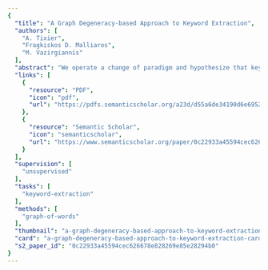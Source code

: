 ```yaml
---
{
  "title": "A Graph Degeneracy-based Approach to Keyword Extraction",
  "authors": [
    "A. Tixier",
    "Fragkiskos D. Malliaros",
    "M. Vazirgiannis"
  ],
  "abstract": "We operate a change of paradigm and hypothesize that keywords are more likely to be found among influential nodes of a graph-ofwords rather than among its nodes high on eigenvector-related centrality measures. To test this hypothesis, we introduce unsupervised techniques that capitalize on graph degeneracy. Our methods strongly and significantly outperform all baselines on two datasets (short and medium size documents), and reach best performance on the third one (long documents).",
  "links": [
    {
      "resource": "PDF",
      "icon": "pdf",
      "url": "https://pdfs.semanticscholar.org/a23d/d55a6de34190d6e69523b19863fa7a04d058.pdf"
    },
    {
      "resource": "Semantic Scholar",
      "icon": "semanticscholar",
      "url": "https://www.semanticscholar.org/paper/0c22933a45594cec626678e828269e85e28294b0"
    }
  ],
  "supervision": [
    "unsupervised"
  ],
  "tasks": [
    "keyword-extraction"
  ],
  "methods": [
    "graph-of-words"
  ],
  "thumbnail": "a-graph-degeneracy-based-approach-to-keyword-extraction-thumb.jpg",
  "card": "a-graph-degeneracy-based-approach-to-keyword-extraction-card.jpg",
  "s2_paper_id": "0c22933a45594cec626678e828269e85e28294b0"
}
---
```


